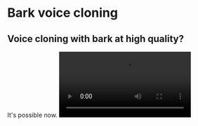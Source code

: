 # Bark voice cloning

## Voice cloning with bark at high quality?
It's possible now.
![joe biden](examples/biden_example.mov)
